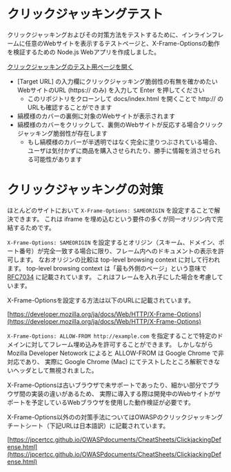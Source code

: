 # クリックジャッキングテスト

クリックジャッキングおよびその対策方法をテストするために、インラインフレームに任意のWebサイトを表示するテストページと、X-Frame-Optionsの動作を検証するための Node.js Webアプリを作成しました。

[クリックジャッキングのテスト用ページを開く](https://tdc-yamada-ya.github.io/clickjacking-test/)

* [Target URL] の入力欄にクリックジャッキング脆弱性の有無を確かめたいWebサイトのURL (https:// のみ) を入力して Enter を押してください
    * このリポジトリをクローンして docs/index.html を開くことで http:// のURLも確認することができます
* 縞模様のカバーの裏側に対象のWebサイトが表示されます
* 縞模様のカバーをクリックして、裏側のWebサイトが反応する場合クリックジャッキング脆弱性が存在します
    * もし縞模様のカバーが半透明ではなく完全に塗りつぶされている場合、ユーザは気付かずに商品を購入させられたり、勝手に情報を消させられる可能性があります


# クリックジャッキングの対策

ほとんどのサイトにおいて `X-Frame-Options: SAMEORIGIN` を設定することで解決できます。
これは iframe を埋め込むという要件の多くが同一オリジン内で完結するためです。

`X-Frame-Options: SAMEORIGIN` を設定するとオリジン（スキーム、ドメイン、ポート番号）が完全一致する場合に限り、フレーム内へのドキュメントの表示を許可します。
なおオリジンの比較は top-level browsing context に対して行われます。
top-level browsing context は「最も外側のページ」という意味で [RFC7034](https://tools.ietf.org/html/rfc7034) に記載されています。
これはフレームを入れ子にした場合を考慮しています。

X-Frame-Optionsを設定する方法は以下のURLに記載されています。

[https://developer.mozilla.org/ja/docs/Web/HTTP/X-Frame-Options](https://developer.mozilla.org/ja/docs/Web/HTTP/X-Frame-Options)

`X-Frame-Options: ALLOW-FROM http://example.com` を指定することで特定のドメインに対してフレーム埋め込みを許可することができます。
しかしながら Mozilla Developer Netowork によると ALLOW-FROM は Google Chrome で非対応であり、
実際に Google Chrome (Mac) にてテストしたところ解釈できないヘッダとして無視されました。

X-Frame-Optionsは古いブラウザで未サポートであったり、細かい部分でブラウザ間の実装の違いがあるため、
実際に導入する際は開発中のWebサイトがサポートを予定しているWebブラウザを使用した動作検証が必要です。

X-Frame-Options以外のの対策手法についてはOWASPのクリックジャッキングチートシート（下記URLは日本語訳）に記載されています。

[https://jpcertcc.github.io/OWASPdocuments/CheatSheets/ClickjackingDefense.html](https://jpcertcc.github.io/OWASPdocuments/CheatSheets/ClickjackingDefense.html)

